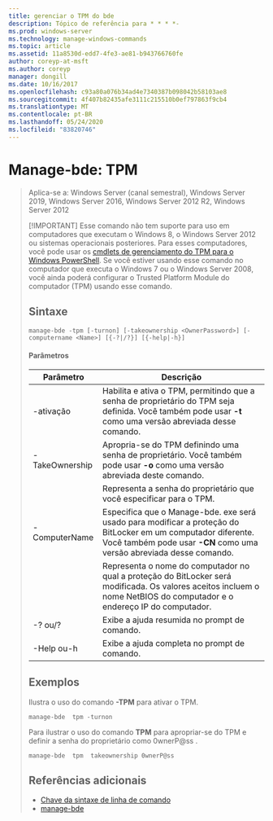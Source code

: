 ```yaml
---
title: gerenciar o TPM do bde
description: Tópico de referência para * * * *-
ms.prod: windows-server
ms.technology: manage-windows-commands
ms.topic: article
ms.assetid: 11a8530d-edd7-4fe3-ae81-b943766760fe
author: coreyp-at-msft
ms.author: coreyp
manager: dongill
ms.date: 10/16/2017
ms.openlocfilehash: c93a80a076b34ad4e7340387b098042b58103ae8
ms.sourcegitcommit: 4f407b82435afe3111c215510b0ef797863f9cb4
ms.translationtype: MT
ms.contentlocale: pt-BR
ms.lasthandoff: 05/24/2020
ms.locfileid: "83820746"
---
```

# <a name="manage-bde-tpm"></a>Manage-bde: TPM

> Aplica-se a: Windows Server (canal semestral), Windows Server 2019, Windows Server 2016, Windows Server 2012 R2, Windows Server 2012
>
> [!IMPORTANT]
> Esse comando não tem suporte para uso em computadores que executam o Windows 8, o Windows Server 2012 ou sistemas operacionais posteriores. Para esses computadores, você pode usar os [cmdlets de gerenciamento do TPM para o Windows PowerShell](https://docs.microsoft.com/powershell/module/trustedplatformmodule/).
> Se você estiver usando esse comando no computador que executa o Windows 7 ou o Windows Server 2008, você ainda poderá configurar o Trusted Platform Module do computador (TPM) usando esse comando.
> ## <a name="syntax"></a>Sintaxe
> ```
> manage-bde -tpm [-turnon] [-takeownership <OwnerPassword>] [-computername <Name>] [{-?|/?}] [{-help|-h}]
> ```
> #### <a name="parameters"></a>Parâmetros
>
> |    Parâmetro    |                                                                              Descrição                                                                               |
> |-----------------|------------------------------------------------------------------------------------------------------------------------------------------------------------------------|
> |     -ativação     |              Habilita e ativa o TPM, permitindo que a senha de proprietário do TPM seja definida. Você também pode usar **-t** como uma versão abreviada desse comando.              |
> | -TakeOwnership  |                      Apropria-se do TPM definindo uma senha de proprietário. Você também pode usar **-o** como uma versão abreviada deste comando.                       |
> | <OwnerPassword> |                                                      Representa a senha do proprietário que você especificar para o TPM.                                                       |
> |  -ComputerName  | Especifica que o Manage-bde. exe será usado para modificar a proteção do BitLocker em um computador diferente. Você também pode usar **-CN** como uma versão abreviada desse comando. |
> |     <Name>      |    Representa o nome do computador no qual a proteção do BitLocker será modificada. Os valores aceitos incluem o nome NetBIOS do computador e o endereço IP do computador.     |
> |    -? ou/?     |                                                               Exibe a ajuda resumida no prompt de comando.                                                               |
> |   -Help ou-h   |                                                             Exibe a ajuda completa no prompt de comando.                                                              |
>
> ## <a name="examples"></a>Exemplos
> Ilustra o uso do comando **-TPM** para ativar o TPM.
> ```
> manage-bde  tpm -turnon
> ```
> Para ilustrar o uso do comando **TPM** para apropriar-se do TPM e definir a senha do proprietário como 0wnerP@ss .
> ```
> manage-bde  tpm  takeownership 0wnerP@ss
> ```
> ## <a name="additional-references"></a>Referências adicionais
> - [Chave da sintaxe de linha de comando](command-line-syntax-key.md)
> -   [manage-bde](manage-bde.md)
